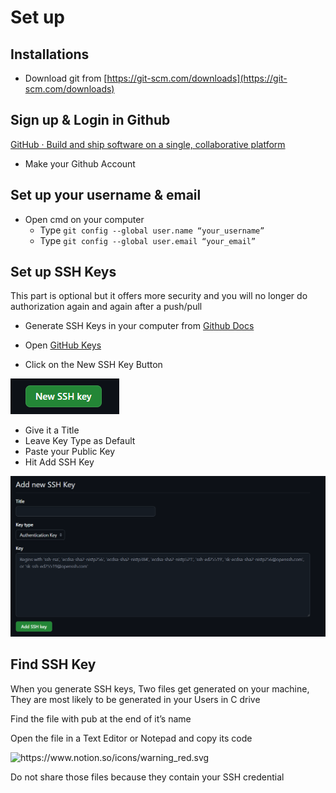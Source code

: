 # Set up

## Installations

- Download git from [https://git-scm.com/downloads](https://git-scm.com/downloads)

## Sign up & Login in Github

[GitHub · Build and ship software on a single, collaborative platform](https://github.com/)

- Make your Github Account

## Set up your username & email

- Open cmd on your computer
    - Type `git config --global user.name “your_username”`
    - Type `git config --global user.email “your_email”`

## Set up SSH Keys

This part is optional but it offers more security and you will no longer do authorization again and again after a push/pull

- Generate SSH Keys in your computer from [Github Docs](https://docs.github.com/en/authentication/connecting-to-github-with-ssh/generating-a-new-ssh-key-and-adding-it-to-the-ssh-agent#generating-a-new-ssh-key)
- Open [GitHub Keys](https://github.com/settings/keys)

- Click on the New SSH Key Button

![image.png](asset/image01.png)

- Give it a Title
- Leave Key Type as Default
- Paste your Public Key
- Hit Add SSH Key

![image.png](asset/image02.png)

## Find SSH Key

When you generate SSH keys, Two files get generated on your machine, They are most likely to be generated in your Users in C drive

Find the file with pub at the end of it’s name

Open the file in a Text Editor or Notepad and copy its code

<aside>
<img src="https://www.notion.so/icons/warning_red.svg" alt="https://www.notion.so/icons/warning_red.svg" width="40px" />

Do not share those files because they contain your SSH credential

</aside>